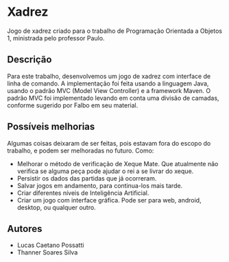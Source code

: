 # Xadrez

Jogo de xadrez criado para o trabalho de Programação Orientada a Objetos 1, ministrada pelo professor Paulo.

## Descrição
Para este trabalho, desenvolvemos um jogo de xadrez com interface de linha de comando. A implementação foi feita usando a linguagem Java, usando o padrão MVC (Model View Controller) e a framework Maven. O padrão MVC foi implementado levando em conta uma divisão de camadas, conforme sugerido por Falbo em seu material.


## Possíveis melhorias
Algumas coisas deixaram de ser feitas, pois estavam fora do escopo do trabalho, e podem ser melhoradas no futuro. Como:
 - Melhorar o método de verificação de Xeque Mate. Que atualmente não verifica se alguma peça pode ajudar o rei a se livrar do xeque.
 - Persistir os dados das partidas que já ocorreram.
 - Salvar jogos em andamento, para continua-los mais tarde.
 - Criar diferentes níveis de Inteligência Artificial.
 - Criar um jogo com interface gráfica. Pode ser para web, android, desktop, ou qualquer outro.

## Autores
 - Lucas Caetano Possatti
 - Thanner Soares Silva
